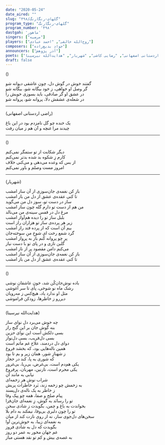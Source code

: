 ```yaml
---
date: "2020-05-24"
date_aired: ""
slug: "گلهای-رنگارنگ/۴۹۸"
program_type: "گلهای-رنگارنگ"
program_number: '۴۹۸'
dastgah: 'ماهور'
singers: ["مرضیه"]
players: ["روح‌الله خالقی", "احمد عبادی"]
composers: ["جواد بدیع‌زاده"]
announcers: ["آذر پژوهش"]
poets: ["راضی اردستانی اصفهانی", "رضایی کاشی", "شهریار", "هدایت‌الله نیرسینا"]
draft: false
---
```


()  

گفتند خوش در گوش دل، چون عاشقی دیوانه شو  
گر وصل او خواهی، ز خود بیگانه شو، بیگانه شو  
در عشق او گر صادقی، باید بسوزی خویش را  
در شعله‌ی عشقش دلا، پروانه شو، پروانه شو  

---  

(راضی اردستانی اصفهانی)  

یک خنده چو گل نامزدم بود در این باغ  
چیدند مرا غنچه و آن هم ز میان رفت  

---  

()  

دیگر شکایت از تو ستمگر نمی‌کنم  
کارم زِ شکوه بد شده بدتر نمی‌کنم  
از بس که وعده می‌دهی و می‌کنی خلاف  
امروز مست وصلم و باور نمی‌کنم  

---  

(شهریار)  

باز کن نغمه‌ی جان‌سوزی از آن ساز امشب  
تا کنی عقده‌ی عشق از دل من باز امشب  
ساز در دست تو، سوز دل من می‌گوید  
من هم از دست تو دارم گله چون ساز امشب  
مرغ دل در قفس سینه‌ی من می‌نالد  
بلبل ساز تو را دیده هم‌آواز امشب  
زیر هر پرده‌ی ساز تو هزاران راز است  
بیم آن است که از پرده فتد راز امشب  
گرد شمع رخت ای شوخِ منِ سوخته‌جان  
پر چو پروانه کُنم باز به پرواز امشب  
گلبن نازی و در پای تو با دست نیاز  
می‌کنم دامن مقصود پر از ناز امشب  
باز کن نغمه‌ی جان‌سوزی از آن ساز امشب  
تا کنی عقده‌ی عشق از دل من باز امشب  

---  

()  

باده نوش‌جان‌کُن شد، خونِ عاشقان نوشی  
رشک ماه نو شوخی، پای تا سر آغوشی  
مثل او ندارد یاد، هیچ‌کس ز مه‌رویان  
دیررو ز خاطرها، زودکن فراموشی  

---  

(هدایت‌الله نیرسینا)  

چه خوش می‌برد دل نوای ساز  
بنه گوش جان بر این گنج راز  
بسی دلکش است این نوای حزین  
بسی دل‌فریب، بسی دل‌نواز  
دوای دل دردمند، علاج غم ماتم است  
همین ناله‌هایی بود، که بخشد فروغ  
ز شهنازِ شور، همان زیر و بم تا بود  
که شوری به پا، کند در حجاز  
یکی هم‌دم است، بی‌غرض، بی‌ریا، بی‌غرور  
یکی محرم است، نازنین، مهربان، پر‌فروغ  
نیابی به مانند آن  
شراب نوش هر زخمه‌ای  
به زخمش چو زخمه زند، بَرد خاطرات پریش  
ز خاطر به یک ناله‌ی دل‌پسند  
پیام صلح و صفا، همه چو پیک وفا  
تو را رسانَد به گوش، زِ نغمه‌ای جان‌فزا  
بخواندت به باغ و چمن، بگویدت ز شادی سخن  
تو را چون دلبری بی‌وفا، نیفکند به دام بلا  
سخن‌های دل‌جوی ساز، نه از روی نازت کند از میان  
به نغمه‌ای زیبا، به خوش‌ترین آوا  
بگویدت که دل به شادی فروز  
غم جهان مخور به عمر دو روز  
به غصه‌ی بیش و کم تو نقد هستی مباز  
